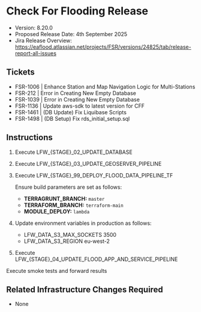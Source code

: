 # Check For Flooding Release

- Version: 8.20.0
- Proposed Release Date: 4th September 2025
- Jira Release Overview: https://eaflood.atlassian.net/projects/FSR/versions/24825/tab/release-report-all-issues

## Tickets


  
- FSR-1006 | Enhance Station and Map Navigation Logic for Multi-Stations
- FSR-212 | Error in Creating New Empty Database  
- FSR-1039 | Error in Creating New Empty Database  
- FSR-1136 | Update aws-sdk to latest version for CFF  
- FSR-1461 | (DB Update) Fix Liquibase Scripts  
- FSR-1498 | (DB Setup) Fix rds_initial_setup.sql 



## Instructions


1. Execute LFW_{STAGE}_02_UPDATE_DATABASE
2. Execute LFW_{STAGE}_03_UPDATE_GEOSERVER_PIPELINE
3. Execute LFW_{STAGE}_99_DEPLOY_FLOOD_DATA_PIPELINE_TF  

   Ensure build parameters are set as follows:  
   - **TERRAGRUNT_BRANCH:** `master`  
   - **TERRAFORM_BRANCH:** `terraform-main`  
   - **MODULE_DEPLOY:** `lambda`
  
4. Update environment variables in production as follows:

    - LFW_DATA_S3_MAX_SOCKETS 3500
    - LFW_DATA_S3_REGION eu-west-2

5. Execute LFW_{STAGE}_04_UPDATE_FLOOD_APP_AND_SERVICE_PIPELINE

Execute smoke tests and forward results

## Related Infrastructure Changes Required

- None
